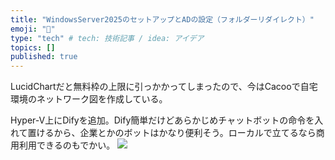 ```yaml
---
title: "WindowsServer2025のセットアップとADの設定（フォルダーリダイレクト）"
emoji: "🎉"
type: "tech" # tech: 技術記事 / idea: アイデア
topics: []
published: true
---
```

LucidChartだと無料枠の上限に引っかかってしまったので、今はCacooで自宅環境のネットワーク図を作成している。

Hyper-V上にDifyを追加。Dify簡単だけどあらかじめチャットボットの命令を入れて置けるから、企業とかのボットはかなり便利そう。ローカルで立てるなら商用利用できるのもでかい。
![](https://storage.googleapis.com/zenn-user-upload/9af8ba51129d-20250127.png)
